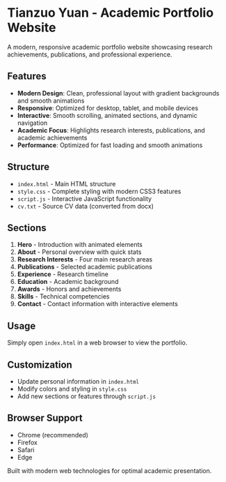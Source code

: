 # Tianzuo Yuan - Academic Portfolio Website

A modern, responsive academic portfolio website showcasing research achievements, publications, and professional experience.

## Features

- **Modern Design**: Clean, professional layout with gradient backgrounds and smooth animations
- **Responsive**: Optimized for desktop, tablet, and mobile devices
- **Interactive**: Smooth scrolling, animated sections, and dynamic navigation
- **Academic Focus**: Highlights research interests, publications, and academic achievements
- **Performance**: Optimized for fast loading and smooth animations

## Structure

- `index.html` - Main HTML structure
- `style.css` - Complete styling with modern CSS3 features
- `script.js` - Interactive JavaScript functionality
- `cv.txt` - Source CV data (converted from docx)

## Sections

1. **Hero** - Introduction with animated elements
2. **About** - Personal overview with quick stats
3. **Research Interests** - Four main research areas
4. **Publications** - Selected academic publications
5. **Experience** - Research timeline
6. **Education** - Academic background
7. **Awards** - Honors and achievements
8. **Skills** - Technical competencies
9. **Contact** - Contact information with interactive elements

## Usage

Simply open `index.html` in a web browser to view the portfolio.

## Customization

- Update personal information in `index.html`
- Modify colors and styling in `style.css`
- Add new sections or features through `script.js`

## Browser Support

- Chrome (recommended)
- Firefox
- Safari
- Edge

Built with modern web technologies for optimal academic presentation.